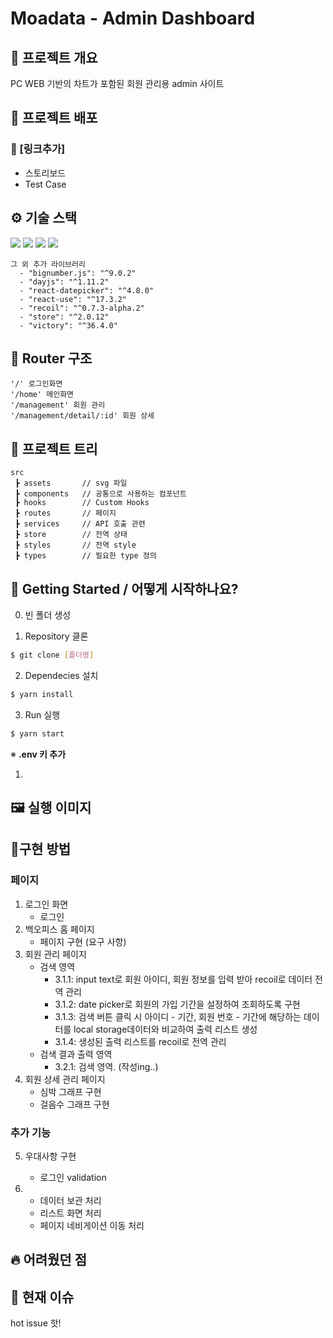 # Moadata - Admin Dashboard

## 📜 프로젝트 개요
PC WEB 기반의 차트가 포함된 회원 관리용 admin 사이트

## 🔗 프로젝트 배포

### 🔗 [링크추가]

- 스토리보드
- Test Case

## ⚙ 기술 스택
  <img src="https://img.shields.io/badge/TypeScript-v4.4.2-blue"/>
  <img src="https://img.shields.io/badge/React-v18.1.0-blue"/>
  <img src="https://img.shields.io/badge/Redux/toolkit-v1.8.1-blue"/>
  <img src="https://img.shields.io/badge/React Router Dom-v6.3.0-blue"/>

```
그 외 추가 라이브러리
  - "bignumber.js": "^9.0.2"
  - "dayjs": "^1.11.2"
  - "react-datepicker": "^4.8.0"
  - "react-use": "^17.3.2"
  - "recoil": "^0.7.3-alpha.2"
  - "store": "^2.0.12"
  - "victory": "^36.4.0"
```

## 🎄 Router 구조

```
'/' 로그인화면
'/home' 메인화면
'/management' 회원 관리
'/management/detail/:id' 회원 상세
```

## 🎄 프로젝트 트리

```
src
 ┣ assets       // svg 파일
 ┣ components   // 공통으로 사용하는 컴포넌트
 ┣ hooks        // Custom Hooks
 ┣ routes       // 페이지
 ┣ services     // API 호출 관련
 ┣ store        // 전역 상태
 ┣ styles       // 전역 style
 ┣ types        // 필요한 type 정의
```

## 📍 Getting Started / 어떻게 시작하나요?

0. 빈 폴더 생성

1. Repository 클론
```sh
$ git clone [폴더명]
```

2. Dependecies 설치
```sh
$ yarn install
```

3. Run 실행
```sh
$ yarn start
```

※ **.env 키 추가**

1.

## 🖼 실행 이미지

## 🔧구현 방법
### 페이지
1. 로그인 화면
    - 로그인
2. 백오피스 홈 페이지
    - 페이지 구현 (요구 사항)
3. 회원 관리 페이지
    - 검색 영역
        - 3.1.1: input text로 회원 아이디, 회원 정보를 입력 받아 recoil로 데이터 전역 관리
        - 3.1.2: date picker로 회원의 가입 기간을 설정하여 조회하도록 구현
        - 3.1.3: 검색 버튼 클릭 시 아이디 - 기간, 회원 번호 - 기간에 해당하는 데이터를 local storage데이터와 비교하여 출력 리스트 생성
        - 3.1.4: 생성된 출력 리스트를 recoil로 전역 관리
    - 검색 결과 출력 영역
        - 3.2.1: 검색 영역. (작성ing..)
4. 회원 상세 관리 페이지
    - 심박 그래프 구현
    - 걸음수 그래프 구현

### 추가 기능
5. 우대사항 구현
    - 로그인 validation
  
6. 
    - 데이터 보관 처리
    - 리스트 화면 처리
    - 페이지 네비게이션 이동 처리


## 🔥 어려웠던 점


## 💎 현재 이슈
hot issue 핫!
